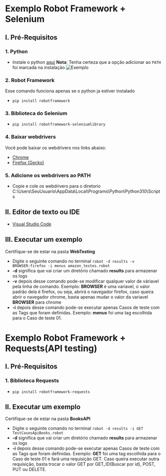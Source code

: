 # Exemplo Robot Framework + Selenium 
## I. Pré-Requisitos
### 1. Python
* Instale o python [aqui](https://www.python.org/downloads/)
**Nota**: Tenha certeza que a opção adicionar ao `PATH` foi marcada na instalação
![Exemplo](https://user-images.githubusercontent.com/58189901/193078650-903fad50-8608-4d8e-877b-a8a923765716.png)
### 2. Robot Framework
Esse comando funciona apenas se o python ja estiver instalado
* `pip install robotframework`
### 3. Biblioteca do Selenium
* `pip install robotframework-seleniumlibrary`
### 4. Baixar webdrivers
Você pode baixar os webdrivers nos links abaixo:
 * [Chrome](https://sites.google.com/a/chromium.org/chromedriver/downloads](https://sites.google.com/chromium.org/driver/))
 * [Firefox (Gecko)](https://github.com/mozilla/geckodriver/releases)
### 5. Adicione os webdrivers ao PATH
* Copie e cole os webdrivers para o diretorio C:\Users\SeuUsuario\AppData\Local\Programs\Python\Python310\Scripts
## II. Editor de texto ou IDE
* [Visual Studio Code](https://code.visualstudio.com/download)
## III. Executar um exemplo
Certifique-se de estar na pasta **WebTesting**
* Digite o seguinte comando no terminal
`robot -d results -v BROWSER:firefox -i menus amazon_testes.robot`
* **-d** significa que vai criar um diretório chamado **results** para armazenar os logs
* **-v** depois desse comando pode-se modificar qualquer valor de váriavel pela linha de comando. Exemplo: **BROWSER** é uma variavel, o valor padrão dela é firefox, ou seja, abrirá o navegador firefox, caso queira abrir o navegador chrome, basta apenas mudar o valor da variavel **BROWSER** para chrome
* **-i** depois desse comando pode-se executar apenas Casos de teste com as Tags que foram definidas. Exemplo: **menus** foi uma tag escolhida para o Caso de teste 01.

# Exemplo Robot Framework + Requests(API testing)
## I. Pré-Requisitos
### 1. Biblioteca Requests
* `pip install robotframework-requests`
## II. Executar um exemplo
Certifique-se de estar na pasta **BooksAPI**
* Digite o seguinte comando no terminal
`robot -d results -i GET TestCasesApiBooks.robot`
* **-d** significa que vai criar um diretório chamado **results** para armazenar os logs
* **-i** depois desse comando pode-se executar apenas Casos de teste com as Tags que foram definidas. Exemplo: **GET** foi uma tag escolhida para o Caso de teste 01 e fará uma requisição GET. Caso queira executar outra requisição, basta trocar o valor GET por GET_ID(Buscar por id), POST, PUT ou DELETE.




